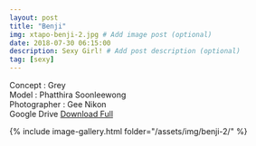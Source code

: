 ```yaml
---
layout: post
title: "Benji"
img: xtapo-benji-2.jpg # Add image post (optional)
date: 2018-07-30 06:15:00
description: Sexy Girl! # Add post description (optional)
tag: [sexy]
---
```

Concept : Grey  
Model : Phatthira Soonleewong  
Photographer : Gee Nikon     
Google Drive [Download Full](http://gestyy.com/e0Gq3I)          

{% include image-gallery.html folder="/assets/img/benji-2/" %}
